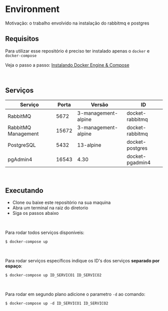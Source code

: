 # Environment

Motivação: o trabalho envolvido na instalação do rabbitmq e postgres

## Requisitos

Para utilizar esse repositório é preciso ter instalado apenas o `docker` e `docker-compose`

Veja o passo a passo: [Instalando Docker Engine & Compose](docs/INSTALANDO_DOCKER_ENGINE_COMPOSE_UBUNTU.md)

&nbsp;

## Serviços

| Serviço | Porta | Versão | ID |
| -	| -	| -	| - |
| RabbitMQ | 5672 | 3-management-alpine | docket-rabbitmq |
| RabbitMQ Management | 15672 | 3-management-alpine | docket-rabbitmq |
| PostgreSQL | 5432 | 13-alpine | docket-postgres |
| pgAdmin4 | 16543 | 4.30 | docket-pgadmin4 |

&nbsp;

## Executando

- Clone ou baixe este repositório na sua maquina
- Abra um terminal na raiz do diretorio
- Siga os passos abaixo

&nbsp;

Para rodar todos serviços disponíveis:
```
$ docker-compose up
```

&nbsp;

Para rodar serviços específicos indique os ID's dos serviços **separado por espaço**:
```
$ docker-compose up ID_SERVICO1 ID_SERVICO2
```

&nbsp;

Para rodar em segundo plano adicione o parametro `-d` ao comando:
```
$ docker-compose up -d ID_SERVICO1 ID_SERVICO2
```
